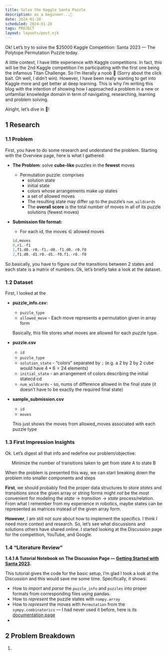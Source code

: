 ```yaml
---
title: Solve the Kaggle Santa Puzzle
description: as a beginner...🤔
date: 2024-01-20
scheduled: 2024-01-20
tags: PROJECT
layout: layouts/post.njk
---
```


Ok! Let’s try to solve the $25000 Kaggle Competition: Santa 2023 — The Polytope Permutation Puzzle today.

A little context, I have little experience with Kaggle competitions. In fact, this will be the 2nd Kaggle competition I’m participating with the first one being the infamous Titan Challenge. So I’m literally a noob 🤷 (Sorry about the click bait. Oh well, I didn’t win). However, I have been really wanting to get into Kaggle more and get better at deep learning. This is why I’m writing this blog with the intention of showing how I approached a problem in a new or unfamiliar knowledge domain in term of navigating, researching, learning and problem solving. 

Alright, let’s dive in 😤!

## 1 Research

### 1.1 Problem

First, you have to do some research and understand the problem. Starting with the Overview page, here is what I gathered:

- **The Problem**: solve **cube-like** puzzles in the ************fewest************ moves
    - Permutation puzzle: comprises
        - solution state
        - initial state
        - colors whose arrangements make up states
        - a set of allowed moves
        - The resulting state may differ up to the puzzle’s `num_wildcards`
        - The **************************overall score************************** is the total number of moves in all of its puzzle solutions (fewest moves)
- **Submission file format:**
    - $\textrm{For each id, the moves} \in \textrm{allowed moves}$
    
    ```python
    id,moves
    0,r1.-f1
    1,f1.d0.-r0.-f1.-d0.-f1.d0.-r0.f0
    2,f1.d0.-d1.r0.-d1.-f0.f1.-r0.-f0
    ```
    

So basically, you have to figure out the transitions between 2 states and each state is a matrix of numbers. Ok, let’s briefly take a look at the dataset.

### 1.2 Dataset

First, I looked at the 

- **puzzle_info.csv:**
    - `puzzle_type`
    - `allowed_move` - Each move represents a permutation given in array form
    
    Basically, this file stores what moves are allowed for each puzzle type.
    
- ****************puzzle.csv****************
    - `id`
    - `puzzle_type`
    - `solution_state` - “colors” separated by `;` (e.g. a 2 by 2 by 2 cube would have  $4*6 = 24$ elements)
    - `initial_state` - an arrangement of colors describing the initial statecd cd
    - `num_wildcards` - so, nums of difference allowed in the final state (it doesn’t have to be exactly the required final state)
- **sample_submission.csv**
    - `id`
    - `moves`
    
    This just shows the moves from allowed_moves associated with each puzzle type
    

### 1.3 First Impression Insights

Ok. Let’s digest all that info and redefine our problem/objective:

$$
\textrm{Minimize the number of transitions taken to get from state A to state B}
$$

When the problem is presented this way, we can start breaking down the problem into smaller components and steps

**First**, we should probably find the proper data structures to store *states* and *transitions* since the given array or string forms might *not* be the most convenient for modeling the $state \rightarrow transition \rightarrow state$ process/relation. From what I remember from my experience in robotics, maybe states can be represented as matrices instead of the given array form.

**However**, I am still not sure about how to implement the specifics. I think I need more context and research. So, let’s see what discussions and solutions others have shared online. I started looking at the Discussion page for the competition, YouTube, and Google. 

### 1.4 “Literature Review”

**1.4.1 A Tutorial Notebook on The Discussion Page — [Getting Started with Santa 2023](https://www.kaggle.com/code/ryanholbrook/getting-started-with-santa-2023).**

This tutorial gives the code for the basic setup, I’m glad I took a look at the Discussion and this would save me some time. Specifically, it shows:

- How to *import* and *parse* the `puzzle_info` and `puzzles` into proper formats from corresponding files using pandas.
- How to *represent* the puzzle states with `numpy.array`
- How to *represent* the moves with `Permutation` from the `sympy.combinatorics` — I had never used it before, here is its [documentation page](https://docs.sympy.org/latest/modules/combinatorics/permutations.html)
- 

## 2 Problem Breakdown

1. 